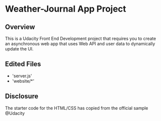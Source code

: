# Weather-Journal App Project

## Overview
This is a Udacity Front End Development project that requires you to create an asynchronous web app that uses Web API and user data to dynamically update the UI. 

## Edited Files
- 'server.js'
- 'website/*'

## Disclosure
The starter code for the HTML/CSS has copied from the official sample @Udacity